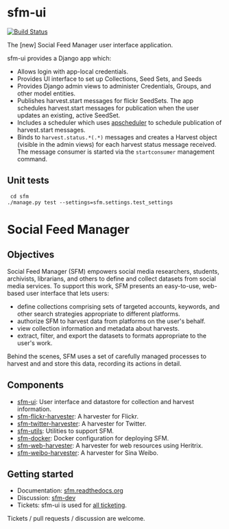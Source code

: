 # sfm-ui

[![Build Status](https://travis-ci.org/gwu-libraries/sfm-ui.svg?branch=master)](https://travis-ci.org/gwu-libraries/sfm-ui)

The [new] Social Feed Manager user interface application.

sfm-ui provides a Django app which:

- Allows login with app-local credentials.
- Provides UI interface to set up Collections, Seed Sets, and Seeds
- Provides Django admin views to administer Credentials, Groups, and other model entities.
- Publishes harvest.start messages for flickr SeedSets.  The app schedules harvest.start messages for publication when the user updates an existing, active SeedSet.
- Includes a scheduler which uses [apscheduler](http://apscheduler.readthedocs.org) to schedule publication of harvest.start messages.
- Binds to `harvest.status.*(.*)` messages and creates a Harvest object (visible in the admin views) for each harvest status message received.  The message consumer is started via the `startconsumer` management command.

## Unit tests

     cd sfm
    ./manage.py test --settings=sfm.settings.test_settings

# Social Feed Manager

## Objectives

Social Feed Manager (SFM) empowers social media researchers, students, archivists, librarians, and others to define and collect datasets from social media services. To support this work, SFM presents an easy-to-use, web-based user interface that lets users:

* define collections comprising sets of targeted accounts, keywords, and other search strategies appropriate to different platforms.
* authorize SFM to harvest data from platforms on the user's behalf.
* view collection information and metadata about harvests.
* extract, filter, and export the datasets to formats appropriate to the user's work.

Behind the scenes, SFM uses a set of carefully managed processes to harvest and and store this data, recording its actions in detail.

## Components

* [sfm-ui](https://github.com/gwu-libraries/sfm-ui):  User interface and datastore for collection and harvest information.
* [sfm-flickr-harvester](https://github.com/gwu-libraries/sfm-flickr-harvester):  A harvester for Flickr.
* [sfm-twitter-harvester](https://github.com/gwu-libraries/sfm-twitter-harvester): A harvester for Twitter.
* [sfm-utils](https://github.com/gwu-libraries/sfm-utils): Utilities to support SFM.
* [sfm-docker](https://github.com/gwu-libraries/sfm-docker):  Docker configuration for deploying SFM.
* [sfm-web-harvester](https://github.com/gwu-libraries/sfm-web-harvester):  A harvester for web resources using Heritrix.
* [sfm-weibo-harvester](https://github.com/gwu-libraries/sfm-weibo-harvester):   A harvester for Sina Weibo. 

## Getting started

* Documentation:  [sfm.readthedocs.org](http://sfm.readthedocs.org/en/latest/)
* Discussion:  [sfm-dev](https://groups.google.com/forum/#!forum/sfm-dev)
* Tickets:  sfm-ui is used for [all ticketing](https://github.com/gwu-libraries/sfm-ui/issues).

Tickets / pull requests / discussion are welcome.
